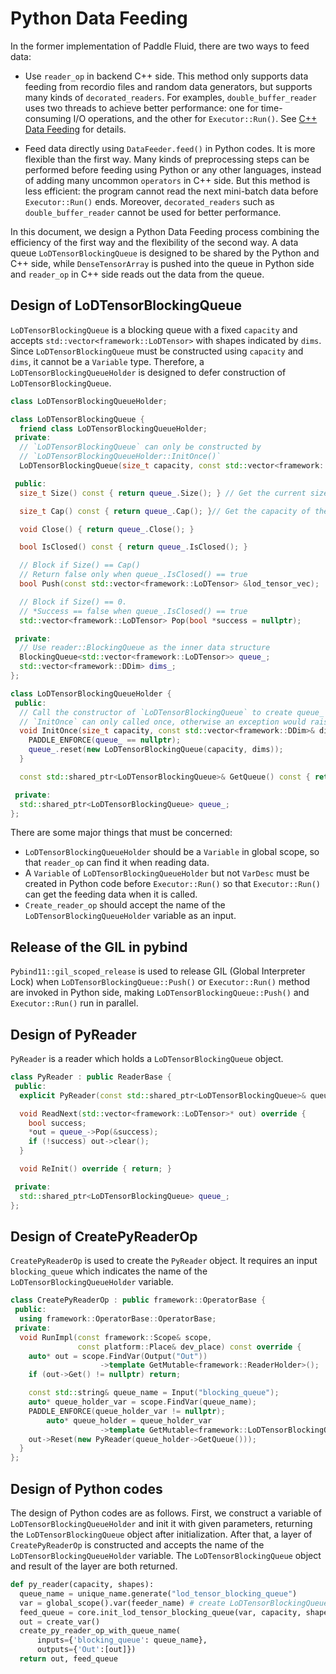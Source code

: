 # Python Data Feeding

In the former implementation of Paddle Fluid, there are two ways to feed data:

- Use `reader_op` in backend C++ side. This method only supports data feeding from recordio files and random data generators, but supports many kinds of `decorated_readers`. For examples, `double_buffer_reader` uses two threads to achieve better performance: one for time-consuming I/O operations, and the other for `Executor::Run()`. See [C++ Data Feeding](https://github.com/PaddlePaddle/Paddle/blob/develop/doc/fluid/design/concepts/cpp_data_feeding.md) for details.

- Feed data directly using `DataFeeder.feed()` in Python codes. It is more flexible than the first way. Many kinds of preprocessing steps can be performed before feeding using Python or any other languages, instead of adding many uncommon `operators` in C++ side. But this method is less efficient: the program cannot read the next mini-batch data before `Executor::Run()` ends. Moreover, `decorated_readers` such as `double_buffer_reader` cannot be used for better performance.

In this document, we design a Python Data Feeding process combining the efficiency of the first way and the flexibility of the second way. A data queue `LoDTensorBlockingQueue` is designed to be shared by the Python and C++ side, while `DenseTensorArray` is pushed into the queue in Python side and `reader_op` in C++ side reads out the data from the queue.


## Design of LoDTensorBlockingQueue
`LoDTensorBlockingQueue` is a blocking queue with a fixed `capacity` and accepts `std::vector<framework::LoDTensor>` with shapes indicated by `dims`. Since `LoDTensorBlockingQueue` must be constructed using `capacity` and `dims`, it cannot be a `Variable` type. Therefore, a `LoDTensorBlockingQueueHolder` is designed to defer construction of `LoDTensorBlockingQueue`.

```C++
class LoDTensorBlockingQueueHolder;

class LoDTensorBlockingQueue {
  friend class LoDTensorBlockingQueueHolder;
 private:
  // `LoDTensorBlockingQueue` can only be constructed by
  // `LoDTensorBlockingQueueHolder::InitOnce()`
  LoDTensorBlockingQueue(size_t capacity, const std::vector<framework::DDim>& dims);

 public:
  size_t Size() const { return queue_.Size(); } // Get the current size of the queue

  size_t Cap() const { return queue_.Cap(); }// Get the capacity of the queue

  void Close() { return queue_.Close(); }

  bool IsClosed() const { return queue_.IsClosed(); }

  // Block if Size() == Cap()
  // Return false only when queue_.IsClosed() == true
  bool Push(const std::vector<framework::LoDTensor> &lod_tensor_vec);

  // Block if Size() == 0.
  // *Success == false when queue_.IsClosed() == true
  std::vector<framework::LoDTensor> Pop(bool *success = nullptr);

 private:
  // Use reader::BlockingQueue as the inner data structure
  BlockingQueue<std::vector<framework::LoDTensor>> queue_;
  std::vector<framework::DDim> dims_;
};

class LoDTensorBlockingQueueHolder {
 public:
  // Call the constructor of `LoDTensorBlockingQueue` to create queue_
  // `InitOnce` can only called once, otherwise an exception would raise
  void InitOnce(size_t capacity, const std::vector<framework::DDim>& dims) {
    PADDLE_ENFORCE(queue_ == nullptr);
    queue_.reset(new LoDTensorBlockingQueue(capacity, dims));
  }

  const std::shared_ptr<LoDTensorBlockingQueue>& GetQueue() const { return queue_; }

 private:
  std::shared_ptr<LoDTensorBlockingQueue> queue_;
};
```

There are some major things that must be concerned:
- `LoDTensorBlockingQueueHolder` should be a `Variable` in global scope, so that `reader_op` can find it when reading data.
- A `Variable` of `LoDTensorBlockingQueueHolder` but not `VarDesc` must be created in Python code before `Executor::Run()` so that `Executor::Run()` can get the feeding data when it is called.
- `Create_reader_op` should accept the name of the `LoDTensorBlockingQueueHolder` variable as an input.


## Release of the GIL in pybind
`Pybind11::gil_scoped_release` is used to release GIL (Global Interpreter Lock) when `LoDTensorBlockingQueue::Push()` or `Executor::Run()` method are invoked in Python side, making `LoDTensorBlockingQueue::Push()` and `Executor::Run()` run in parallel.


## Design of PyReader
`PyReader` is a reader which holds a `LoDTensorBlockingQueue` object.
```C++
class PyReader : public ReaderBase {
 public:
  explicit PyReader(const std::shared_ptr<LoDTensorBlockingQueue>& queue);

  void ReadNext(std::vector<framework::LoDTensor>* out) override {
    bool success;
    *out = queue_->Pop(&success);
    if (!success) out->clear();
  }

  void ReInit() override { return; }

 private:
  std::shared_ptr<LoDTensorBlockingQueue> queue_;
};
```


## Design of CreatePyReaderOp
`CreatePyReaderOp` is used to create the `PyReader` object. It requires an input `blocking_queue` which indicates the name of the `LoDTensorBlockingQueueHolder` variable.
```C++
class CreatePyReaderOp : public framework::OperatorBase {
 public:
  using framework::OperatorBase::OperatorBase;
 private:
  void RunImpl(const framework::Scope& scope,
               const platform::Place& dev_place) const override {
    auto* out = scope.FindVar(Output("Out"))
                    ->template GetMutable<framework::ReaderHolder>();
    if (out->Get() != nullptr) return;

    const std::string& queue_name = Input("blocking_queue");
    auto* queue_holder_var = scope.FindVar(queue_name);
    PADDLE_ENFORCE(queue_holder_var != nullptr);
        auto* queue_holder = queue_holder_var
                    ->template GetMutable<framework::LoDTensorBlockingQueueHolder>();
    out->Reset(new PyReader(queue_holder->GetQueue()));
  }
};
```

## Design of Python codes
The design of Python codes are as follows. First, we construct a variable of `LoDTensorBlockingQueueHolder` and init it with given parameters, returning the `LoDTensorBlockingQueue` object after initialization. After that, a layer of `CreatePyReaderOp` is constructed and accepts the name of the `LoDTensorBlockingQueueHolder` variable. The `LoDTensorBlockingQueue` object and result of the layer are both returned.
```Python
def py_reader(capacity, shapes):
  queue_name = unique_name.generate("lod_tensor_blocking_queue")
  var = global_scope().var(feeder_name) # create LoDTensorBlockingQueueHolder Variable
  feed_queue = core.init_lod_tensor_blocking_queue(var, capacity, shapes) # init the queue
  out = create_var()
  create_py_reader_op_with_queue_name(
      inputs={'blocking_queue': queue_name},
      outputs={'Out':[out]})
  return out, feed_queue
```

